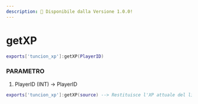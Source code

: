 ```yaml
---
description: 🔧 Disponibile dalla Versione 1.0.0!
---
```


# getXP

```lua title="Sintassi di Esportazione"
exports['tuncion_xp']:getXP(PlayerID)
```

### PARAMETRO

1. PlayerID <span className="color-blue">(INT)</span> <span className="color-orange">-> PlayerID</span>

```lua
exports['tuncion_xp']:getXP(source) --> Restituisce l'XP attuale del livello, ad esempio 35XP
```